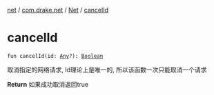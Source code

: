[net](../../index.md) / [com.drake.net](../index.md) / [Net](index.md) / [cancelId](./cancel-id.md)

# cancelId

`fun cancelId(id: `[`Any`](https://kotlinlang.org/api/latest/jvm/stdlib/kotlin/-any/index.html)`?): `[`Boolean`](https://kotlinlang.org/api/latest/jvm/stdlib/kotlin/-boolean/index.html)

取消指定的网络请求, Id理论上是唯一的, 所以该函数一次只能取消一个请求

**Return**
如果成功取消返回true

